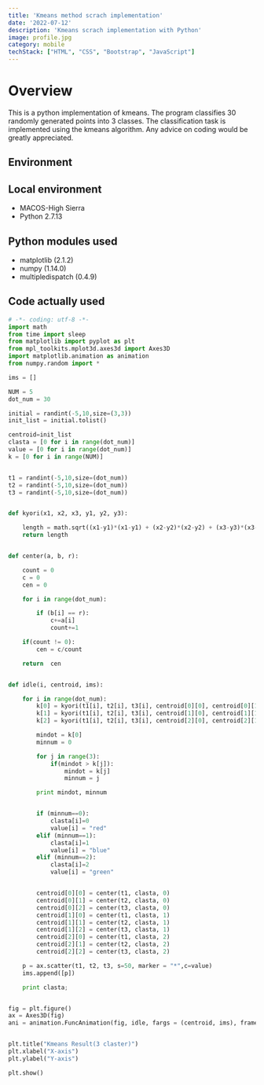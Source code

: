 ```yaml
---
title: 'Kmeans method scrach implementation'
date: '2022-07-12'
description: 'Kmeans scrach implementation with Python'
image: profile.jpg
category: mobile
techStack: ["HTML", "CSS", "Bootstrap", "JavaScript"]
---
```


# Overview

This is a python implementation of kmeans.
The program classifies 30 randomly generated points into 3 classes.
The classification task is implemented using the kmeans algorithm.
Any advice on coding would be greatly appreciated.

## Environment

## Local environment

-   MACOS-High Sierra
-   Python 2.7.13

## Python modules used

-   matplotlib (2.1.2)
-   numpy (1.14.0)
-   multipledispatch (0.4.9)

## Code actually used

```py
# -*- coding: utf-8 -*-
import math
from time import sleep
from matplotlib import pyplot as plt
from mpl_toolkits.mplot3d.axes3d import Axes3D
import matplotlib.animation as animation
from numpy.random import *

ims = []

NUM = 5
dot_num = 30

initial = randint(-5,10,size=(3,3))
init_list = initial.tolist()

centroid=init_list
clasta = [0 for i in range(dot_num)]
value = [0 for i in range(dot_num)]
k = [0 for i in range(NUM)]


t1 = randint(-5,10,size=(dot_num))
t2 = randint(-5,10,size=(dot_num))
t3 = randint(-5,10,size=(dot_num))


def kyori(x1, x2, x3, y1, y2, y3):

    length = math.sqrt((x1-y1)*(x1-y1) + (x2-y2)*(x2-y2) + (x3-y3)*(x3-y3))
    return length


def center(a, b, r):

    count = 0
    c = 0
    cen = 0

    for i in range(dot_num):

        if (b[i] == r):
            c+=a[i]
            count+=1

    if(count != 0):
        cen = c/count

    return  cen


def idle(i, centroid, ims):

    for i in range(dot_num):
        k[0] = kyori(t1[i], t2[i], t3[i], centroid[0][0], centroid[0][1], centroid[0][2])
        k[1] = kyori(t1[i], t2[i], t3[i], centroid[1][0], centroid[1][1], centroid[1][2])
        k[2] = kyori(t1[i], t2[i], t3[i], centroid[2][0], centroid[2][1], centroid[2][2])

        mindot = k[0]
        minnum = 0

        for j in range(3):
            if(mindot > k[j]):
                mindot = k[j]
                minnum = j

        print mindot, minnum


        if (minnum==0):
            clasta[i]=0
            value[i] = "red"
        elif (minnum==1):
            clasta[i]=1
            value[i] = "blue"
        elif (minnum==2):
            clasta[i]=2
            value[i] = "green"


        centroid[0][0] = center(t1, clasta, 0)
        centroid[0][1] = center(t2, clasta, 0)
        centroid[0][2] = center(t3, clasta, 0)
        centroid[1][0] = center(t1, clasta, 1)
        centroid[1][1] = center(t2, clasta, 1)
        centroid[1][2] = center(t3, clasta, 1)
        centroid[2][0] = center(t1, clasta, 2)
        centroid[2][1] = center(t2, clasta, 2)
        centroid[2][2] = center(t3, clasta, 2)

    p = ax.scatter(t1, t2, t3, s=50, marker = "*",c=value)
    ims.append([p])

    print clasta;


fig = plt.figure()
ax = Axes3D(fig)
ani = animation.FuncAnimation(fig, idle, fargs = (centroid, ims), frames = 10, interval = 500)


plt.title("Kmeans Result(3 claster)")
plt.xlabel("X-axis")
plt.ylabel("Y-axis")

plt.show()
```

